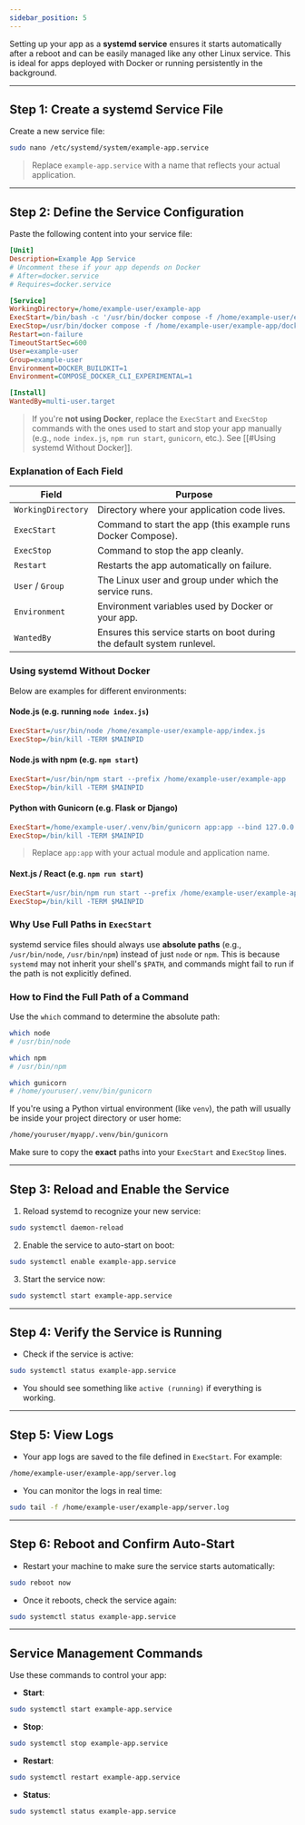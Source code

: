 ```yaml
---
sidebar_position: 5
---
```


Setting up your app as a **systemd service** ensures it starts automatically after a reboot and can be easily managed like any other Linux service. This is ideal for apps deployed with Docker or running persistently in the background.

---

## Step 1: Create a systemd Service File

Create a new service file:

```bash
sudo nano /etc/systemd/system/example-app.service
```

> Replace `example-app.service` with a name that reflects your actual application.

---

## Step 2: Define the Service Configuration

Paste the following content into your service file:

```ini
[Unit]
Description=Example App Service
# Uncomment these if your app depends on Docker
# After=docker.service
# Requires=docker.service

[Service]
WorkingDirectory=/home/example-user/example-app
ExecStart=/bin/bash -c '/usr/bin/docker compose -f /home/example-user/example-app/docker-compose.yml up >> /home/example-user/example-app/server.log 2>&1'
ExecStop=/usr/bin/docker compose -f /home/example-user/example-app/docker-compose.yml down
Restart=on-failure
TimeoutStartSec=600
User=example-user
Group=example-user
Environment=DOCKER_BUILDKIT=1
Environment=COMPOSE_DOCKER_CLI_EXPERIMENTAL=1

[Install]
WantedBy=multi-user.target
```

> If you're **not using Docker**, replace the `ExecStart` and `ExecStop` commands with the ones used to start and stop your app manually (e.g., `node index.js`, `npm run start`, `gunicorn`, etc.). See [[#Using systemd Without Docker]].

### Explanation of Each Field

| Field              | Purpose                                                                 |
| ------------------ | ----------------------------------------------------------------------- |
| `WorkingDirectory` | Directory where your application code lives.                            |
| `ExecStart`        | Command to start the app (this example runs Docker Compose).            |
| `ExecStop`         | Command to stop the app cleanly.                                        |
| `Restart`          | Restarts the app automatically on failure.                              |
| `User` / `Group`   | The Linux user and group under which the service runs.                  |
| `Environment`      | Environment variables used by Docker or your app.                       |
| `WantedBy`         | Ensures this service starts on boot during the default system runlevel. |

### Using systemd Without Docker

Below are examples for different environments:

#### Node.js (e.g. running `node index.js`)

```ini
ExecStart=/usr/bin/node /home/example-user/example-app/index.js
ExecStop=/bin/kill -TERM $MAINPID
```

#### Node.js with npm (e.g. `npm start`)

```ini
ExecStart=/usr/bin/npm start --prefix /home/example-user/example-app
ExecStop=/bin/kill -TERM $MAINPID
```

#### Python with Gunicorn (e.g. Flask or Django)

```ini
ExecStart=/home/example-user/.venv/bin/gunicorn app:app --bind 127.0.0.1:8000
ExecStop=/bin/kill -TERM $MAINPID
```

> Replace `app:app` with your actual module and application name.

#### Next.js / React (e.g. `npm run start`)

```ini
ExecStart=/usr/bin/npm run start --prefix /home/example-user/example-app
ExecStop=/bin/kill -TERM $MAINPID
```

### Why Use Full Paths in `ExecStart`

systemd service files should always use **absolute paths** (e.g., `/usr/bin/node`, `/usr/bin/npm`) instead of just `node` or `npm`. This is because `systemd` may not inherit your shell's `$PATH`, and commands might fail to run if the path is not explicitly defined.

### How to Find the Full Path of a Command

Use the `which` command to determine the absolute path:

```bash
which node
# /usr/bin/node

which npm
# /usr/bin/npm

which gunicorn
# /home/youruser/.venv/bin/gunicorn
```

If you're using a Python virtual environment (like `venv`), the path will usually be inside your project directory or user home:

```bash
/home/youruser/myapp/.venv/bin/gunicorn
```

Make sure to copy the **exact** paths into your `ExecStart` and `ExecStop` lines.

---

## Step 3: Reload and Enable the Service

1. Reload systemd to recognize your new service:

```bash
sudo systemctl daemon-reload
```

2. Enable the service to auto-start on boot:

```bash
sudo systemctl enable example-app.service
```

3. Start the service now:

```bash
sudo systemctl start example-app.service
```

---

## Step 4: Verify the Service is Running

- Check if the service is active:

```bash
sudo systemctl status example-app.service
```

- You should see something like `active (running)` if everything is working.

---

## Step 5: View Logs

- Your app logs are saved to the file defined in `ExecStart`. For example:

```bash
/home/example-user/example-app/server.log
```

- You can monitor the logs in real time:

```bash
sudo tail -f /home/example-user/example-app/server.log
```

---

## Step 6: Reboot and Confirm Auto-Start

- Restart your machine to make sure the service starts automatically:

```bash
sudo reboot now
```

- Once it reboots, check the service again:

```bash
sudo systemctl status example-app.service
```

---

## Service Management Commands

Use these commands to control your app:

- **Start**:

```bash
sudo systemctl start example-app.service
```

- **Stop**:

```bash
sudo systemctl stop example-app.service
```

- **Restart**:

```bash
sudo systemctl restart example-app.service
```

- **Status**:

```bash
sudo systemctl status example-app.service
```
